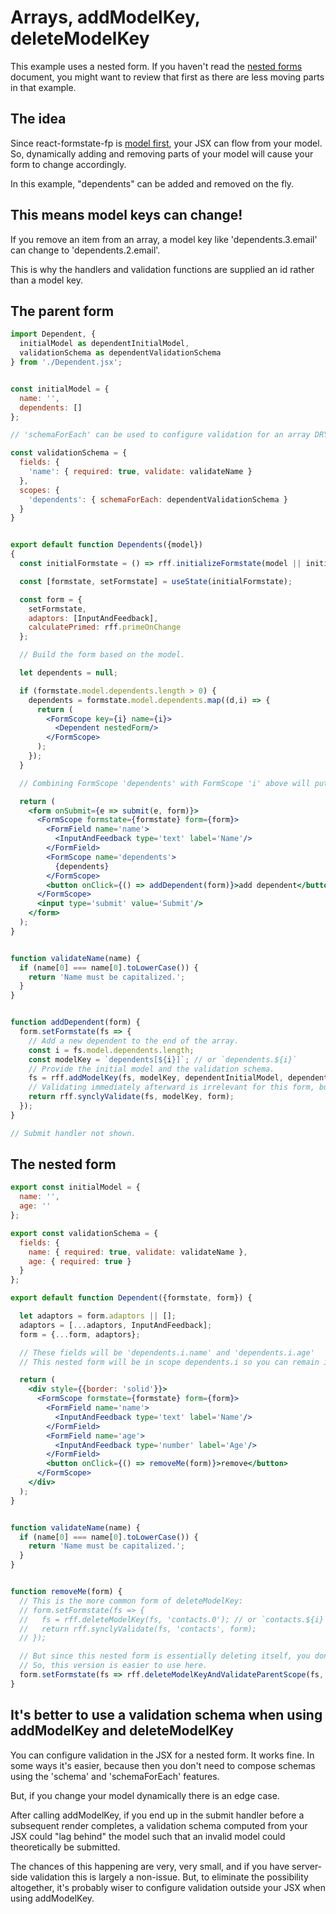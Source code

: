 # Arrays, addModelKey, deleteModelKey

This example uses a nested form. If you haven't read the [nested forms](/doc/NestedForms.md) document, you might want to review that first as there are less moving parts in that example.

## The idea

Since react-formstate-fp is [model first](/doc/WhyTheFpBranch.md), your JSX can flow from your model. So, dynamically adding and removing parts of your model will cause your form to change accordingly.

In this example, "dependents" can be added and removed on the fly.

## This means model keys can change!

If you remove an item from an array, a model key like 'dependents.3.email' can change to 'dependents.2.email'.

This is why the handlers and validation functions are supplied an id rather than a model key.

## The parent form

```jsx
import Dependent, {
  initialModel as dependentInitialModel,
  validationSchema as dependentValidationSchema
} from './Dependent.jsx';


const initialModel = {
  name: '',
  dependents: []
};

// 'schemaForEach' can be used to configure validation for an array DRYly.

const validationSchema = {
  fields: {
    'name': { required: true, validate: validateName }
  },
  scopes: {
    'dependents': { schemaForEach: dependentValidationSchema }
  }
}


export default function Dependents({model})
{
  const initialFormstate = () => rff.initializeFormstate(model || initialModel, validationSchema);

  const [formstate, setFormstate] = useState(initialFormstate);

  const form = {
    setFormstate,
    adaptors: [InputAndFeedback],
    calculatePrimed: rff.primeOnChange
  };

  // Build the form based on the model.

  let dependents = null;

  if (formstate.model.dependents.length > 0) {
    dependents = formstate.model.dependents.map((d,i) => {
      return (
        <FormScope key={i} name={i}>
          <Dependent nestedForm/>
        </FormScope>
      );
    });
  }

  // Combining FormScope 'dependents' with FormScope 'i' above will put the nested form in scope 'dependents.i'

  return (
    <form onSubmit={e => submit(e, form)}>
      <FormScope formstate={formstate} form={form}>
        <FormField name='name'>
          <InputAndFeedback type='text' label='Name'/>
        </FormField>
        <FormScope name='dependents'>
          {dependents}
        </FormScope>
        <button onClick={() => addDependent(form)}>add dependent</button>
      </FormScope>
      <input type='submit' value='Submit'/>
    </form>
  );
}


function validateName(name) {
  if (name[0] === name[0].toLowerCase()) {
    return 'Name must be capitalized.';
  }
}


function addDependent(form) {
  form.setFormstate(fs => {
    // Add a new dependent to the end of the array.
    const i = fs.model.dependents.length;
    const modelKey = `dependents[${i}]`; // or `dependents.${i}`
    // Provide the initial model and the validation schema.
    fs = rff.addModelKey(fs, modelKey, dependentInitialModel, dependentValidationSchema);
    // Validating immediately afterward is irrelevant for this form, but if 'dependents' were marked required be sure to do this too:
    return rff.synclyValidate(fs, modelKey, form);
  });
}

// Submit handler not shown.
```

## The nested form

```jsx
export const initialModel = {
  name: '',
  age: ''
};

export const validationSchema = {
  fields: {
    name: { required: true, validate: validateName },
    age: { required: true }
  }
};

export default function Dependent({formstate, form}) {

  let adaptors = form.adaptors || [];
  adaptors = [...adaptors, InputAndFeedback];
  form = {...form, adaptors};

  // These fields will be 'dependents.i.name' and 'dependents.i.age'
  // This nested form will be in scope dependents.i so you can remain ignorant of the parent scope.

  return (
    <div style={{border: 'solid'}}>
      <FormScope formstate={formstate} form={form}>
        <FormField name='name'>
          <InputAndFeedback type='text' label='Name'/>
        </FormField>
        <FormField name='age'>
          <InputAndFeedback type='number' label='Age'/>
        </FormField>
        <button onClick={() => removeMe(form)}>remove</button>
      </FormScope>
    </div>
  );
}


function validateName(name) {
  if (name[0] === name[0].toLowerCase()) {
    return 'Name must be capitalized.';
  }
}


function removeMe(form) {
  // This is the more common form of deleteModelKey:
  // form.setFormstate(fs => {
  //   fs = rff.deleteModelKey(fs, 'contacts.0'); // or `contacts.${i}`
  //   return rff.synclyValidate(fs, 'contacts', form);
  // });

  // But since this nested form is essentially deleting itself, you don't know the parent scope.
  // So, this version is easier to use here.
  form.setFormstate(fs => rff.deleteModelKeyAndValidateParentScope(fs, '', form));
}
```

## It's better to use a validation schema when using addModelKey and deleteModelKey

You can configure validation in the JSX for a nested form. It works fine. In some ways it's easier, because then you don't need to compose schemas using the 'schema' and 'schemaForEach' features.

But, if you change your model dynamically there is an edge case.

After calling addModelKey, if you end up in the submit handler before a subsequent render completes, a validation schema computed from your JSX could "lag behind" the model such that an invalid model could theoretically be submitted.

The chances of this happening are very, very small, and if you have server-side validation this is largely a non-issue. But, to eliminate the possibility altogether, it's probably wiser to configure validation outside your JSX when using addModelKey.
